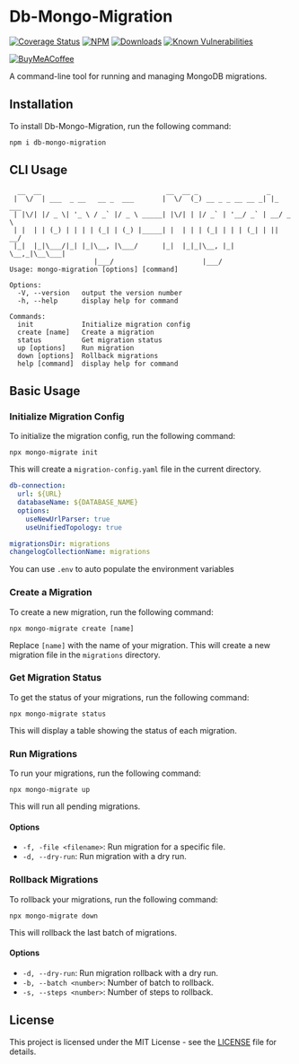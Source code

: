 # Db-Mongo-Migration

<p align="center">

[![Coverage Status](https://coveralls.io/repos/github/jorasmhj/db-mongo-migration/badge.svg?branch=master)](https://coveralls.io/r/jorasmhj/db-mongo-migration) [![NPM](https://img.shields.io/npm/v/db-mongo-migration.svg?style=flat)](https://www.npmjs.org/package/db-mongo-migration) [![Downloads](https://img.shields.io/npm/dm/db-mongo-migration.svg?style=flat)](https://www.npmjs.org/package/db-mongo-migration) [![Known Vulnerabilities](https://snyk.io/test/github/jorasmhj/db-mongo-migration/badge.svg)](https://snyk.io/test/github/jorasmhj/db-mongo-migration)

[![BuyMeACoffee](https://img.shields.io/badge/Buy%20Me%20a%20Coffee-ffdd00?style=for-the-badge&logo=buy-me-a-coffee&logoColor=black)](https://www.buymeacoffee.com/jorasmhj)

A command-line tool for running and managing MongoDB migrations.

</p>

## Installation

To install Db-Mongo-Migration, run the following command:

```
npm i db-mongo-migration
```

## CLI Usage

```
  __  __                               __  __ _                 _
 |  \/  | ___  _ __   __ _  ___       |  \/  (_) __ _ _ __ __ _| |_ ___
 | |\/| |/ _ \| '_ \ / _` |/ _ \ _____| |\/| | |/ _` | '__/ _` | __/ _ \
 | |  | | (_) | | | | (_| | (_) |_____| |  | | | (_| | | | (_| | ||  __/
 |_|  |_|\___/|_| |_|\__, |\___/      |_|  |_|_|\__, |_|  \__,_|\__\___|
                     |___/                      |___/
Usage: mongo-migration [options] [command]

Options:
  -V, --version   output the version number
  -h, --help      display help for command

Commands:
  init            Initialize migration config
  create [name]   Create a migration
  status          Get migration status
  up [options]    Run migration
  down [options]  Rollback migrations
  help [command]  display help for command
```

## Basic Usage

### Initialize Migration Config

To initialize the migration config, run the following command:

```
npx mongo-migrate init
```

This will create a `migration-config.yaml` file in the current directory.

```yaml
db-connection:
  url: ${URL}
  databaseName: ${DATABASE_NAME}
  options:
    useNewUrlParser: true
    useUnifiedTopology: true

migrationsDir: migrations
changelogCollectionName: migrations
```

You can use `.env` to auto populate the environment variables

### Create a Migration

To create a new migration, run the following command:

```
npx mongo-migrate create [name]
```

Replace `[name]` with the name of your migration. This will create a new migration file in the `migrations` directory.

### Get Migration Status

To get the status of your migrations, run the following command:

```
npx mongo-migrate status
```

This will display a table showing the status of each migration.

### Run Migrations

To run your migrations, run the following command:

```
npx mongo-migrate up
```

This will run all pending migrations.

#### Options

- `-f, -file <filename>`: Run migration for a specific file.
- `-d, --dry-run`: Run migration with a dry run.

### Rollback Migrations

To rollback your migrations, run the following command:

```
npx mongo-migrate down
```

This will rollback the last batch of migrations.

#### Options

- `-d, --dry-run`: Run migration rollback with a dry run.
- `-b, --batch <number>`: Number of batch to rollback.
- `-s, --steps <number>`: Number of steps to rollback.

## License

This project is licensed under the MIT License - see the [LICENSE](LICENSE) file for details.
